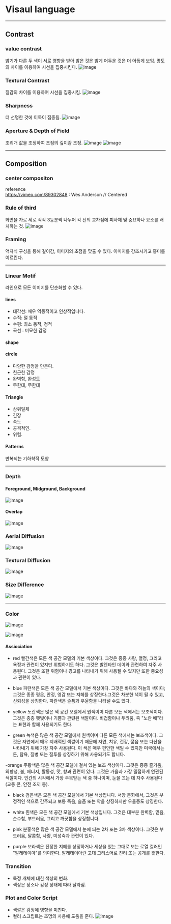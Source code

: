 # Visaul language
***
## Contrast
### value contrast
밝기가 다른 두 색이 서로 영향을 받아 밝은 것은 밝게 어두운 것은 더 어둡게 보임. 명도의 차이를 이용하여 시선을 집중시킨다. 
![image](https://user-images.githubusercontent.com/113075273/208238714-69307546-b251-422d-825a-5011913c94e7.png)
### Textural Contrast
질감의 차이를 이용하여 시선을 집중시킴. 
![image](https://user-images.githubusercontent.com/113075273/208238822-dfbfb596-66b3-4dd7-aafc-cea8aefbeab1.png)
### Sharpness
더 선명한 것에 이목이 집중됨.
![image](https://user-images.githubusercontent.com/113075273/208238853-192b09db-d649-4774-825e-124d099d7705.png)
### Aperture & Depth of Field
조리개 값을 조정하여 초점의 깊이감 조정.
![image](https://user-images.githubusercontent.com/113075273/208238948-db915845-64db-4db6-9983-61c6e31d6302.png)
![image](https://user-images.githubusercontent.com/113075273/208238981-aa4afb36-a24a-4bcd-8c28-2bf792921d1c.png)
***
## Composition
### center compositon
reference    
https://vimeo.com/89302848 : Wes Anderson // Centered
### Rule of third
화면을 가로 세로 각각 3등분씩 나누어 각 선의 교차점에 피사체 및 중요하나 요소를 배치하는 것.
![image](https://user-images.githubusercontent.com/113075273/208239158-f31e3fd2-422e-41aa-8446-a4533060a53b.png)
### Framing
액자식 구성을 통해 깊이감, 이미지의 초점을 맞출 수 있다. 이미지를 강조시키고 흥미를 이르킨다. 
***
### Linear Motif
라인으로 모든 이미지를 단순화할 수 있다. 
#### lines
- 대각선: 매우 역동적이고 인상적입니다.
- 수직: 덜 동적
- 수평: 최소 동적, 정적
- 곡선 : 미묘한 감정
#### shape
#### circle
- 다양한 감정을 만든다.
- 친근한 감정
- 완벽함, 완성도
- 무한대, 무한대
#### Triangle
- 삼위일체
- 긴장
- 속도
- 공격적인.
- 위험.
#### Patterns
반복되는 기하학적 모양
***
### Depth
#### Foreground, Midground, Background
![image](https://user-images.githubusercontent.com/113075273/208239572-71ce9674-edbc-4081-acfb-14c84956b4b0.png)
#### Overlap
![image](https://user-images.githubusercontent.com/113075273/208239587-d1f24169-0c98-4c9b-bb85-f5aebdefc305.png)
### Aerial Diffusion
![image](https://user-images.githubusercontent.com/113075273/208239604-108be47f-9353-4ab9-a8ba-8a1959eac83a.png)
### Textural Diffusion
![image](https://user-images.githubusercontent.com/113075273/208239622-585d0717-bf19-436b-b07e-ae840f1d95d4.png)
### Size Difference
![image](https://user-images.githubusercontent.com/113075273/208239720-346f0e5f-66b6-4dcd-9bf2-d8829f79a28d.png)
***
### Color
![image](https://user-images.githubusercontent.com/113075273/208240479-270b0762-435b-4237-8420-c9009d6f4ca2.png)

![image](https://user-images.githubusercontent.com/113075273/208239886-73605f56-ca19-4557-abda-5722d4d1a557.png)
#### Assiociation
- red
빨간색은 모든 색 공간 모델의 기본 색상이다. 그것은 종종 사랑, 열정, 그리고 욕정과 관련이 있지만 위험하기도 하다. 그것은 발렌타인 데이와 관련하여 자주 사용된다. 그것은 또한 위험이나 경고를 나타내기 위해 사용될 수 있지만 또한 중요성과 관련이 있다. 

- blue
파란색은 모든 색 공간 모델에서 기본 색상이다. 그것은 바다와 하늘의 색이다; 그것은 종종 평온, 안정, 영감 또는 지혜를 상징한다.그것은 차분한 색이 될 수 있고, 신뢰성을 상징한다. 파란색은 슬픔과 우울함을 나타낼 수도 있다.

- yellow
노란색은 많은 색 공간 모델에서 원색이며 다른 모든 색에서는 보조색이다. 그것은 종종 햇빛이나 기쁨과 관련된 색깔이다. 비겁함이나 두려움, 즉 "노란 배"라는 표현과 함께 사용되기도 한다.

- green
녹색은 많은 색 공간 모델에서 원색이며 다른 모든 색에서는 보조색이다. 그것은 자연에서 매우 지배적인 색깔이기 때문에 자연, 치유, 건강, 젊음 또는 다산을 나타내기 위해 가장 자주 사용된다. 이 색은 매우 편안한 색일 수 있지만 미국에서는 돈, 탐욕, 질병 또는 질투를 상징하기 위해 사용되기도 합니다.

-orange
주황색은 많은 색 공간 모델에 걸쳐 있는 보조 색상이다. 그것은 종종 즐거움, 외향성, 불, 에너지, 활동성, 맛, 향과 관련이 있다. 그것은 가을과 가장 밀접하게 연관된 색깔이다. 인간의 시각에서 가장 주목받는 색 중 하나이며, 눈을 끄는 데 자주 사용된다(교통 콘, 안전 조끼 등).

- black
검은색은 모든 색 공간 모델에서 기본 색상입니다. 서양 문화에서, 그것은 부정적인 색으로 간주되고 보통 죽음, 슬픔 또는 악을 상징하지만 우울증도 상징한다.

- white
흰색은 모든 색 공간 모델에서 기본 색상입니다. 그것은 대부분 완벽함, 믿음, 순수함, 부드러움, 그리고 깨끗함을 상징합니다.

- pink
분홍색은 많은 색 공간 모델에서 눈에 띄는 2차 또는 3차 색상이다. 그것은 부드러움, 달콤함, 사랑, 미성숙과 관련이 있다.

- purple
보라색은 진정한 지혜를 상징하거나 세상을 있는 그대로 보는 로열 컬러인 "알레테이아"를 의미한다. 알레테이아란 고대 그리스어로 진리 또는 공개를 뜻한다.
### Transition
- 특정 개체에 대한 색상의 변화.
- 색상은 장소나 감정 상태에 따라 달라짐.
### Plot and Color Script
- 색깔은 감정에 영향을 미친다.
- 컬러 스크립트는 조명의 사용에 도움을 준다.
![image](https://user-images.githubusercontent.com/113075273/208240464-77083fb3-7139-4f14-a601-7fbb1ba2c1e8.png)



